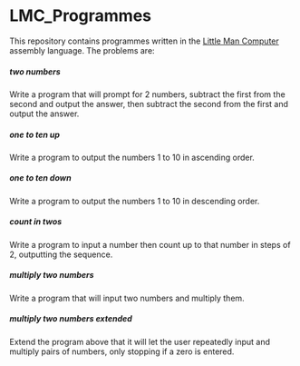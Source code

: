 # LMC_Programmes

This repository contains programmes written in the [Little Man Computer](https://peterhigginson.co.uk/LMC/) assembly language. The problems are:

##### two numbers

Write a program that will prompt for 2 numbers, subtract the first from the second and output the answer, then subtract the second from the first and output the answer.

##### one to ten up

Write a program to output the numbers 1 to 10 in ascending order.

##### one to ten down

Write a program to output the numbers 1 to 10 in descending order.

##### count in twos

Write a program to input a number then count up to that number in steps of 2, outputting the sequence.

##### multiply two numbers

Write a program that will input two numbers and multiply them.

##### multiply two numbers extended

Extend the program above that it will let the user repeatedly input and multiply pairs of numbers, only stopping if a zero is entered.


